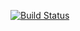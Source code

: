 [![Build Status](https://app.travis-ci.com/DenTerNG/lab05.svg?token=5pyX2uMQVqw68wYsn9xW&branch=main)](https://app.travis-ci.com/DenTerNG/lab05)
